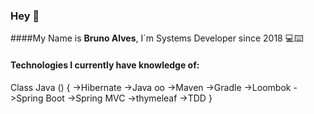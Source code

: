 ### Hey 👋

####My Name is **Bruno Alves**, I`m Systems Developer 
since 2018 💻⌨️ 

#### Technologies I currently have knowledge of:

Class Java () {
->Hibernate
->Java oo
->Maven
->Gradle
->Loombok
->Spring Boot
->Spring MVC
->thymeleaf
->TDD
}










